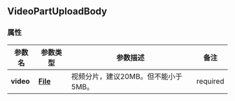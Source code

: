 <a name="VideoPartUploadBody"></a>
## VideoPartUploadBody
### 属性
参数名 | 参数类型 | 参数描述 | 备注
------------ | ------------- | ------------- | -------------
**video** | [**File**](#File) | 视频分片，建议20MB。但不能小于5MB。  |  required 

<markdown src="./File.md"/>
